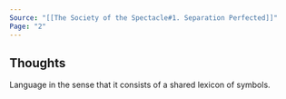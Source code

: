 ```yaml
---
Source: "[[The Society of the Spectacle#1. Separation Perfected]]"
Page: "2"
---
```

## Thoughts
Language in the sense that it consists of a shared lexicon of symbols.